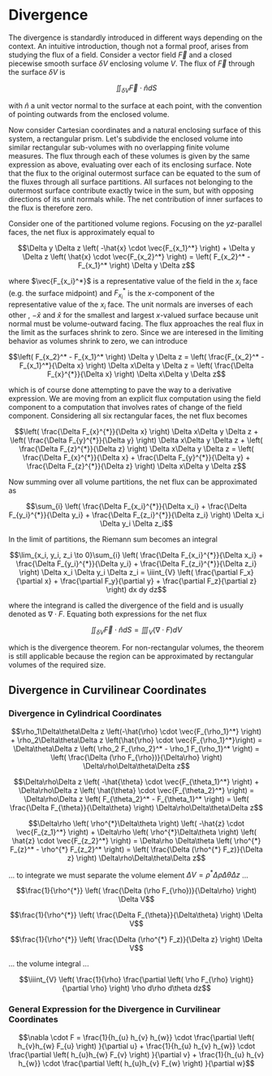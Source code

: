 # Divergence

The divergence is standardly introduced in different ways depending on the context. An intuitive introduction, though not a formal proof, arises from studying the flux of a field. Consider a vector field $\vec{F}$ and a closed piecewise smooth surface $\delta V$ enclosing volume $V$. The flux of $\vec{F}$ through the surface $\delta V$ is

```math
\iint_{\delta V} \vec{F} \cdot \hat{n} dS
```

with $\hat{n}$ a unit vector normal to the surface at each point, with the convention of pointing outwards from the enclosed volume.

Now consider Cartesian coordinates and a natural enclosing surface of this system, a rectangular prism. Let's subdivide the enclosed volume into similar rectangular sub-volumes with no overlapping finite volume measures. The flux through each of these volumes is given by the same expression as above, evaluating over each of its enclosing surface. Note that the flux to the original outermost surface can be equated to the sum of the fluxes through all surface partitions. All surfaces not belonging to the outermost surface contribute exactly twice in the sum, but with opposing directions of its unit normals while. The net contribution of inner surfaces to the flux is therefore zero.

Consider one of the partitioned volume regions. Focusing on the $yz$-parallel faces, the net flux is approximately equal to

```math
\Delta y \Delta z  \left( -\hat{x} \cdot \vec{F_{x_1}^*} \right) + \Delta y \Delta z  \left( \hat{x} \cdot \vec{F_{x_2}^*} \right) = \left( F_{x_2}^* - F_{x_1}^* \right) \Delta y \Delta z
```

where $`\vec{F_{x_i}^*}`$ is a representative value of the field in the $x_i$ face (e.g. the surface midpoint) and $`F_{x_i}^*`$ is the $`x`$-component of the representative value of the $x_i$ face. The unit normals are inverses of each other , $`-\hat{x}`$ and $`\hat{x}`$ for the smallest and largest $`x`$-valued surface because unit normal must be volume-outward facing. The flux approaches the real flux in the limit as the surfaces shrink to zero. Since we are interesed in the limiting behavior as volumes shrink to zero, we can introduce

```math
\left( F_{x_2}^* - F_{x_1}^* \right) \Delta y \Delta z  = \left( \frac{F_{x_2}^* - F_{x_1}^*}{\Delta x} \right) \Delta x\Delta y \Delta z  = \left( \frac{\Delta F_{x}^{*}}{\Delta x} \right) \Delta x\Delta y \Delta z
```

which is of course done attempting to pave the way to a derivative expression. We are moving from an explicit flux computation using the field component to a computation that involves rates of change of the field component. Considering all six rectangular faces, the net flux becomes

```math
\left( \frac{\Delta F_{x}^{*}}{\Delta x} \right) \Delta x\Delta y \Delta z + \left( \frac{\Delta F_{y}^{*}}{\Delta y} \right) \Delta x\Delta y \Delta z + \left( \frac{\Delta F_{z}^{*}}{\Delta z} \right) \Delta x\Delta y \Delta z = \left( \frac{\Delta F_{x}^{*}}{\Delta x} + \frac{\Delta F_{y}^{*}}{\Delta y} + \frac{\Delta F_{z}^{*}}{\Delta z} \right) \Delta x\Delta y \Delta z
```

Now summing over all volume partitions, the net flux can be approximated as

```math
\sum_{i} \left( \frac{\Delta F_{x_i}^{*}}{\Delta x_i} + \frac{\Delta F_{y_i}^{*}}{\Delta y_i} + \frac{\Delta F_{z_i}^{*}}{\Delta z_i} \right) \Delta x_i \Delta y_i \Delta z_i
```

In the limit of partitions, the Riemann sum becomes an integral

```math
\lim_{x_i, y_i, z_i \to 0}\sum_{i} \left( \frac{\Delta F_{x_i}^{*}}{\Delta x_i} + \frac{\Delta F_{y_i}^{*}}{\Delta y_i} + \frac{\Delta F_{z_i}^{*}}{\Delta z_i} \right) \Delta x_i \Delta y_i \Delta z_i = \iiint_{V} \left( \frac{\partial F_x}{\partial x} + \frac{\partial F_y}{\partial y} + \frac{\partial F_z}{\partial z}  \right) dx dy dz
```

where the integrand is called the divergence of the field and is usually denoted as $`\nabla\cdot F`$. Equating both expressions for the net flux

```math
\iint_{\delta V} \vec{F} \cdot \hat{n} dS = \iiint_{V} (\nabla\cdot F) dV
```

which is the divergence theorem. For non-rectangular volumes, the theorem is still applicable because the region can be approximated by rectangular volumes of the required size.



## Divergence in Curvilinear Coordinates


### Divergence in Cylindrical Coordinates

```math
\rho_1\Delta\theta\Delta z \left(-\hat{\rho} \cdot \vec{F_{\rho_1}^*} \right) + \rho_2\Delta\theta\Delta z \left(\hat{\rho} \cdot \vec{F_{\rho_1}^*}\right) = \Delta\theta\Delta z \left( \rho_2 F_{\rho_2}^* - \rho_1 F_{\rho_1}^* \right) = \left( \frac{\Delta (\rho F_{\rho})}{\Delta\rho} \right) \Delta\rho\Delta\theta\Delta z
```

```math
\Delta\rho\Delta z \left( -\hat{\theta} \cdot \vec{F_{\theta_1}^*} \right) + \Delta\rho\Delta z \left( \hat{\theta} \cdot \vec{F_{\theta_2}^*} \right) = \Delta\rho\Delta z \left( F_{\theta_2}^* - F_{\theta_1}^* \right) = \left( \frac{\Delta F_{\theta}}{\Delta\theta}  \right) \Delta\rho\Delta\theta\Delta z
```

```math
\Delta\rho \left( \rho^{*}\Delta\theta \right) \left( -\hat{z} \cdot \vec{F_{z_1}^*}  \right) + \Delta\rho \left( \rho^{*}\Delta\theta \right) \left( \hat{z} \cdot \vec{F_{z_2}^*}  \right) = \Delta\rho \Delta\theta \left(  \rho^{*} F_{z}^* - \rho^{*} F_{z_2}^* \right) = \left( \frac{\Delta (\rho^{*} F_z)}{\Delta z} \right) \Delta\rho\Delta\theta\Delta z
```

... to integrate we must separate the volume element $`\Delta V =  \rho^{*}\Delta\rho\Delta\theta\Delta z`$ ...

```math
\frac{1}{\rho^{*}} \left( \frac{\Delta (\rho F_{\rho})}{\Delta\rho} \right) \Delta V
```

```math
\frac{1}{\rho^{*}} \left( \frac{\Delta F_{\theta}}{\Delta\theta}  \right) \Delta V
```

```math
\frac{1}{\rho^{*}} \left( \frac{\Delta (\rho^{*} F_z)}{\Delta z} \right) \Delta V
```

... the volume integral ...

```math
\iiint_{V} \left( \frac{1}{\rho} \frac{\partial \left( \rho F_{\rho} \right)}{\partial \rho}  \right) \rho d\rho d\theta dz
```



### General Expression for the Divergence in Curvilinear Coordinates

```math
\nabla \cdot F = \frac{1}{h_{u} h_{v} h_{w}} \cdot \frac{\partial \left( h_{v}h_{w} F_{u} \right) }{\partial u} + \frac{1}{h_{u} h_{v} h_{w}} \cdot \frac{\partial \left( h_{u}h_{w} F_{v} \right) }{\partial v} + \frac{1}{h_{u} h_{v} h_{w}} \cdot \frac{\partial \left( h_{u}h_{v} F_{w} \right) }{\partial w}
```



